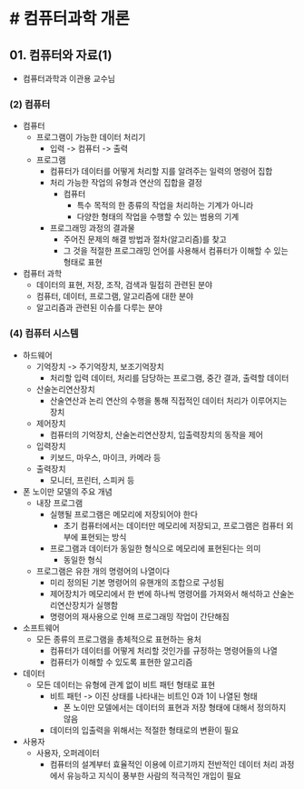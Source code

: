 # # 컴퓨터과학 개론

## 01. 컴퓨터와 자료(1)

- 컴퓨터과학과 이관용 교수님

### (2) 컴퓨터

- 컴퓨터
    - 프로그램이 가능한 데이터 처리기
        - 입력 -> 컴퓨터 -> 출력
    - 프로그램
        - 컴퓨터가 데이터를 어떻게 처리할 지를 알려주는 일력의 명령어 집합
        - 처리 가능한 작업의 유형과 연산의 집합을 결정
            - 컴퓨터
                - 특수 목적의 한 종류의 작업을 처리하는 기계가 아니라
                - 다양한 형태의 작업을 수행할 수 있는 범용의 기계
        - 프로그래밍 과정의 결과물
            - 주어진 문제의 해결 방법과 절차(알고리즘)를 찾고
            - 그 것을 적절한 프로그래밍 언어를 사용해서 컴퓨터가 이해할 수 있는 형태로 표현
- 컴퓨터 과학
    - 데이터의 표현, 저장, 조작, 검색과 밀접히 관련된 분야
    - 컴퓨터, 데이터, 프로그램, 알고리즘에 대한 분야
    - 알고리즘과 관련된 이슈를 다루는 분야

### (4) 컴퓨터 시스템

- 하드웨어
    - 기억장치 -> 주기억장치, 보조기억장치
        - 처리할 입력 데이터, 처리를 담당하는 프로그램, 중간 결과, 출력할 데이터
    - 산술논리연산장치
        - 산술연산과 논리 연산의 수행을 통해 직접적인 데이터 처리가 이루어지는 장치
    - 제어장치
        - 컴퓨터의 기억장치, 산술논리연산장치, 입출력장치의 동작을 제어
    - 입력장치
        - 키보드, 마우스, 마이크, 카메라 등
    - 출력장치
        - 모니터, 프린터, 스피커 등
- 폰 노이만 모델의 주요 개념
    - 내장 프로그램
        - 실행될 프로그램은 메모리에 저장되어야 한다
            - 초기 컴퓨터에서는 데이터만 메모리에 저장되고, 프로그램은 컴퓨터 외부에 표현되는 방식
        - 프로그램과 데이터가 동일한 형식으로 메모리에 표현된다는 의미
            - 동일한 형식
    - 프로그램은 유한 개의 명령어의 나열이다
        - 미리 정의된 기본 명령어의 유핸개의 조합으로 구성됨
        - 제어장치가 메모리에서 한 번에 하나씩 명령어를 가져와서 해석하고 산술논리연산장치가 실행함
        - 명령어의 재사용으로 인해 프로그래밍 작업이 간단해짐
- 소프트웨어
    - 모든 종류의 프로그램을 총체적으로 표현하는 용처
        - 컴퓨터가 데이터를 어떻게 처리할 것인가를 규정하는 명령어들의 나열
        - 컴퓨터가 이해할 수 있도록 표현한 알고리즘
- 데이터
    - 모든 데이터는 유형에 관계 없이 비트 패턴 형태로 표현
        - 비트 패턴 -> 이진 상태를 나타내는 비트인 0과 1이 나열된 형태
            - 폰 노이만 모델에서는 데이터의 표현과 저장 형태에 대해서 정의하지 않음
        - 데이터의 입출력을 위해서는 적절한 형태로의 변환이 필요
- 사용자
    - 사용자, 오퍼레이터
        - 컴퓨터의 설계부터 효율적인 이용에 이르기까지 전반적인 데이터 처리 과정에서 유능하고 지식이 풍부한 사람의 적극적인 개입이 필요

